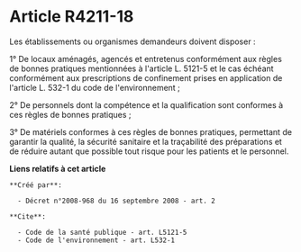 # Article R4211-18

Les établissements ou organismes demandeurs doivent disposer : 

1° De locaux aménagés, agencés et entretenus conformément aux règles de bonnes pratiques mentionnées à l'article L. 5121-5 et
le cas échéant conformément aux prescriptions de confinement prises en application de l'article L. 532-1 du code de
l'environnement ; 

2° De personnels dont la compétence et la qualification sont conformes à ces règles de bonnes pratiques ; 

3° De matériels conformes à ces règles de bonnes pratiques, permettant de garantir la qualité, la sécurité sanitaire et la
traçabilité des préparations et de réduire autant que possible tout risque pour les patients et le personnel.

**Liens relatifs à cet article**

	**Créé par**:

	  - Décret n°2008-968 du 16 septembre 2008 - art. 2

	**Cite**:

	  - Code de la santé publique - art. L5121-5
	  - Code de l'environnement - art. L532-1
